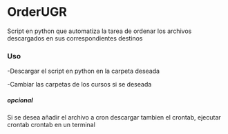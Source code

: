 # OrderUGR

Script en python que automatiza la tarea de ordenar los archivos descargados en sus correspondientes destinos

### Uso

 -Descargar el script en python en la carpeta deseada
 
 -Cambiar las carpetas de los cursos si se deseada

##### opcional
 Si se desea añadir el archivo a cron descargar tambien el crontab, ejecutar crontab crontab en un terminal

